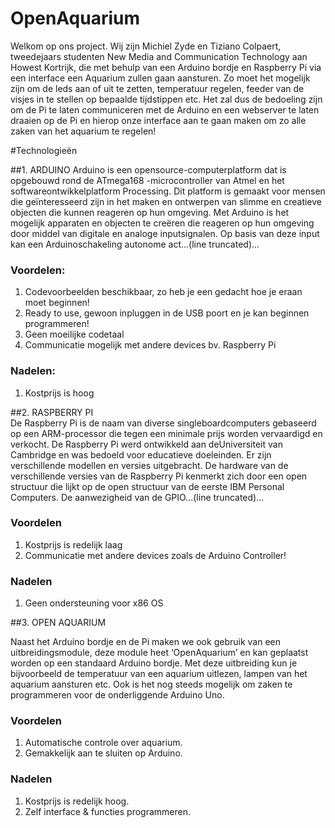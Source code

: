 # OpenAquarium

Welkom op ons project. Wij zijn Michiel Zyde en Tiziano Colpaert, tweedejaars studenten New Media and Communication Technology aan Howest Kortrijk, die met behulp van een Arduino bordje en Raspberry Pi via een interface een Aquarium zullen gaan aansturen. Zo moet het mogelijk zijn om de leds aan of uit te zetten, temperatuur regelen, feeder van de visjes in te stellen op bepaalde tijdstippen etc. Het zal dus de bedoeling zijn om de Pi te laten communiceren met de Arduino en een webserver te laten draaien op de Pi en hierop onze interface aan te gaan maken om zo alle zaken van het aquarium te regelen!

#Technologieën

##1.	ARDUINO
Arduino is een opensource-computerplatform dat is opgebouwd rond de ATmega168 -microcontroller van Atmel en het softwareontwikkelplatform Processing. Dit platform is gemaakt voor mensen die geïnteresseerd  zijn in het maken en ontwerpen van slimme en creatieve objecten die kunnen reageren op hun omgeving. Met Arduino is het mogelijk apparaten en objecten te creëren die reageren op hun omgeving door middel van digitale en analoge inputsignalen. Op basis van deze input kan een Arduinoschakeling autonome act...(line truncated)...

###	Voordelen: 
1. Codevoorbeelden beschikbaar, zo heb je een gedacht hoe je eraan moet beginnen!
2. Ready to use, gewoon inpluggen in de USB poort en je kan beginnen programmeren!
3. Geen moeilijke codetaal
4.	Communicatie mogelijk met andere devices bv. Raspberry Pi

### Nadelen: 
1.	Kostprijs is hoog

##2.	RASPBERRY PI	
De Raspberry Pi is de naam van diverse singleboardcomputers gebaseerd op een ARM-processor die tegen een minimale prijs worden vervaardigd en verkocht. De Raspberry Pi werd ontwikkeld aan deUniversiteit van Cambridge en was bedoeld voor educatieve doeleinden. Er zijn verschillende modellen en versies uitgebracht. De hardware van de verschillende versies van de Raspberry Pi kenmerkt zich door een open structuur die lijkt op de open structuur van de eerste IBM Personal Computers. De aanwezigheid van de GPIO...(line truncated)...

###	Voordelen
1.	Kostprijs is redelijk laag 
2.	Communicatie met andere devices zoals de Arduino Controller!

###	Nadelen
1.	Geen ondersteuning voor x86 OS

##3. OPEN AQUARIUM 

Naast het Arduino bordje en de Pi maken we ook gebruik van een uitbreidingsmodule, deze module heet ‘OpenAquarium’ en kan geplaatst worden op een standaard Arduino bordje. Met deze uitbreiding kun je bijvoorbeeld de temperatuur van een aquarium uitlezen, lampen van het aquarium aansturen etc. Ook is het nog steeds mogelijk om zaken te programmeren voor de onderliggende Arduino Uno.

### Voordelen
1. Automatische controle over aquarium.
2. Gemakkelijk aan te sluiten op Arduino.

### Nadelen
1. Kostprijs is redelijk hoog.
2. Zelf interface & functies programmeren.


